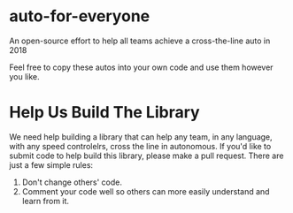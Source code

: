 # auto-for-everyone
An open-source effort to help all teams achieve a cross-the-line auto in 2018

Feel free to copy these autos into your own code and use them however you like.

# Help Us Build The Library
We need help building a library that can help any team, in any language, with any speed controlelrs, cross the line in autonomous.  If you'd like to submit code to help build this library, please make a pull request.  There are just a few simple rules:
  1. Don't change others' code.
  2. Comment your code well so others can more easily understand and learn from it.
